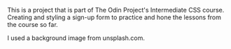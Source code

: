 This is a project that is part of The Odin Project's Intermediate CSS course.
Creating and styling a sign-up form to practice and hone the lessons from the course so far.

I used a background image from unsplash.com.

